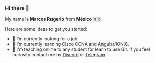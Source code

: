 ### Hi there 👋


My name is **Marcos Rugerio** from **México** :mexico:

Here are some ideas to get you started:

- 🔭 I’m currently looking for a job.
- 🌱 I’m currently learning Cisco CCNA and Angular/IONIC.
- 👯 I'm teaching online to any student for learn to use Git. If you feel curiosity contact me by [Discord](https://discord.gg/ZZJhqm) or [Telegram](https://t.me/MarcosRugerio)

<!-- - 🤔 I’m looking for help with ...
- 💬 Ask me about ...
- 📫 How to reach me: ...
- 😄 Pronouns: ...
- ⚡ Fun fact: ... -->

